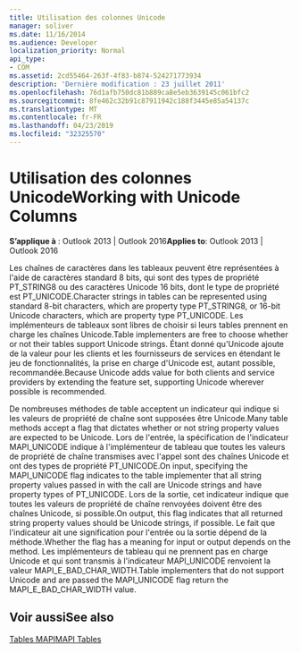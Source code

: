 ```yaml
---
title: Utilisation des colonnes Unicode
manager: soliver
ms.date: 11/16/2014
ms.audience: Developer
localization_priority: Normal
api_type:
- COM
ms.assetid: 2cd55464-263f-4f83-b874-524271773934
description: 'Dernière modification : 23 juillet 2011'
ms.openlocfilehash: 76d1afb750dc81b889ca8e5eb3639145c061bfc2
ms.sourcegitcommit: 8fe462c32b91c87911942c188f3445e85a54137c
ms.translationtype: MT
ms.contentlocale: fr-FR
ms.lasthandoff: 04/23/2019
ms.locfileid: "32325570"
---
```

# <a name="working-with-unicode-columns"></a><span data-ttu-id="622ff-103">Utilisation des colonnes Unicode</span><span class="sxs-lookup"><span data-stu-id="622ff-103">Working with Unicode Columns</span></span>

  
  
<span data-ttu-id="622ff-104">**S’applique à** : Outlook 2013 | Outlook 2016</span><span class="sxs-lookup"><span data-stu-id="622ff-104">**Applies to**: Outlook 2013 | Outlook 2016</span></span> 
  
<span data-ttu-id="622ff-105">Les chaînes de caractères dans les tableaux peuvent être représentées à l'aide de caractères standard 8 bits, qui sont des types de propriété PT_STRING8 ou des caractères Unicode 16 bits, dont le type de propriété est PT_UNICODE.</span><span class="sxs-lookup"><span data-stu-id="622ff-105">Character strings in tables can be represented using standard 8-bit characters, which are property type PT_STRING8, or 16-bit Unicode characters, which are property type PT_UNICODE.</span></span> <span data-ttu-id="622ff-106">Les implémenteurs de tableaux sont libres de choisir si leurs tables prennent en charge les chaînes Unicode.</span><span class="sxs-lookup"><span data-stu-id="622ff-106">Table implementers are free to choose whether or not their tables support Unicode strings.</span></span> <span data-ttu-id="622ff-107">Étant donné qu'Unicode ajoute de la valeur pour les clients et les fournisseurs de services en étendant le jeu de fonctionnalités, la prise en charge d'Unicode est, autant possible, recommandée.</span><span class="sxs-lookup"><span data-stu-id="622ff-107">Because Unicode adds value for both clients and service providers by extending the feature set, supporting Unicode wherever possible is recommended.</span></span> 
  
<span data-ttu-id="622ff-108">De nombreuses méthodes de table acceptent un indicateur qui indique si les valeurs de propriété de chaîne sont supposées être Unicode.</span><span class="sxs-lookup"><span data-stu-id="622ff-108">Many table methods accept a flag that dictates whether or not string property values are expected to be Unicode.</span></span> <span data-ttu-id="622ff-109">Lors de l'entrée, la spécification de l'indicateur MAPI_UNICODE indique à l'implémenteur de tableau que toutes les valeurs de propriété de chaîne transmises avec l'appel sont des chaînes Unicode et ont des types de propriété PT_UNICODE.</span><span class="sxs-lookup"><span data-stu-id="622ff-109">On input, specifying the MAPI_UNICODE flag indicates to the table implementer that all string property values passed in with the call are Unicode strings and have property types of PT_UNICODE.</span></span> <span data-ttu-id="622ff-110">Lors de la sortie, cet indicateur indique que toutes les valeurs de propriété de chaîne renvoyées doivent être des chaînes Unicode, si possible.</span><span class="sxs-lookup"><span data-stu-id="622ff-110">On output, this flag indicates that all returned string property values should be Unicode strings, if possible.</span></span> <span data-ttu-id="622ff-111">Le fait que l'indicateur ait une signification pour l'entrée ou la sortie dépend de la méthode.</span><span class="sxs-lookup"><span data-stu-id="622ff-111">Whether the flag has a meaning for input or output depends on the method.</span></span> <span data-ttu-id="622ff-112">Les implémenteurs de tableau qui ne prennent pas en charge Unicode et qui sont transmis à l'indicateur MAPI_UNICODE renvoient la valeur MAPI_E_BAD_CHAR_WIDTH.</span><span class="sxs-lookup"><span data-stu-id="622ff-112">Table implementers that do not support Unicode and are passed the MAPI_UNICODE flag return the MAPI_E_BAD_CHAR_WIDTH value.</span></span>
  
## <a name="see-also"></a><span data-ttu-id="622ff-113">Voir aussi</span><span class="sxs-lookup"><span data-stu-id="622ff-113">See also</span></span>



[<span data-ttu-id="622ff-114">Tables MAPI</span><span class="sxs-lookup"><span data-stu-id="622ff-114">MAPI Tables</span></span>](mapi-tables.md)

